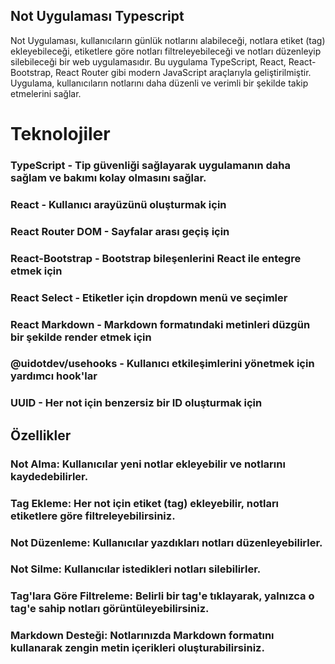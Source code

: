 ## Not Uygulaması Typescript

Not Uygulaması, kullanıcıların günlük notlarını alabileceği, notlara etiket (tag) ekleyebileceği, etiketlere göre notları filtreleyebileceği ve notları düzenleyip silebileceği bir web uygulamasıdır. Bu uygulama TypeScript, React, React-Bootstrap, React Router gibi modern JavaScript araçlarıyla geliştirilmiştir. Uygulama, kullanıcıların notlarını daha düzenli ve verimli bir şekilde takip etmelerini sağlar.

# Teknolojiler
### TypeScript - Tip güvenliği sağlayarak uygulamanın daha sağlam ve bakımı kolay olmasını sağlar.
### React - Kullanıcı arayüzünü oluşturmak için
### React Router DOM - Sayfalar arası geçiş için
### React-Bootstrap - Bootstrap bileşenlerini React ile entegre etmek için
### React Select - Etiketler için dropdown menü ve seçimler
### React Markdown - Markdown formatındaki metinleri düzgün bir şekilde render etmek için
### @uidotdev/usehooks - Kullanıcı etkileşimlerini yönetmek için yardımcı hook'lar
 ### UUID - Her not için benzersiz bir ID oluşturmak için
## Özellikler
### Not Alma: Kullanıcılar yeni notlar ekleyebilir ve notlarını kaydedebilirler.
###  Tag Ekleme: Her not için etiket (tag) ekleyebilir, notları etiketlere göre filtreleyebilirsiniz.
### Not Düzenleme: Kullanıcılar yazdıkları notları düzenleyebilirler.
### Not Silme: Kullanıcılar istedikleri notları silebilirler.
### Tag'lara Göre Filtreleme: Belirli bir tag'e tıklayarak, yalnızca o tag'e sahip notları görüntüleyebilirsiniz.
###  Markdown Desteği: Notlarınızda Markdown formatını kullanarak zengin metin içerikleri oluşturabilirsiniz.
